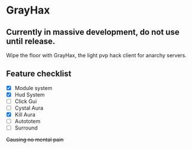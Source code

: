 # GrayHax
## Currently in massive development, do not use until release.
Wipe the floor with GrayHax, the light pvp hack client for anarchy servers.
## Feature checklist
- [x] Module system
- [x] Hud System
- [ ] Click Gui
- [ ] Cystal Aura
- [x] Kill Aura
- [ ] Autototem
- [ ] Surround

~~Causing no mental pain~~
